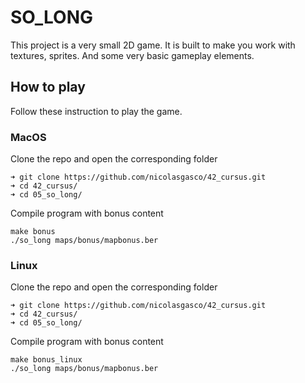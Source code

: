 # SO_LONG

This project is a very small 2D game. It is built to make you work with textures, sprites. And some very basic gameplay elements.

## How to play

Follow these instruction to play the game.
### MacOS
Clone the repo and open the corresponding folder
```
➜ git clone https://github.com/nicolasgasco/42_cursus.git
➜ cd 42_cursus/
➜ cd 05_so_long/
```
Compile program with bonus content
```
make bonus
./so_long maps/bonus/mapbonus.ber
```

### Linux
Clone the repo and open the corresponding folder
```
➜ git clone https://github.com/nicolasgasco/42_cursus.git
➜ cd 42_cursus/
➜ cd 05_so_long/
```
Compile program with bonus content
```
make bonus_linux
./so_long maps/bonus/mapbonus.ber
```
